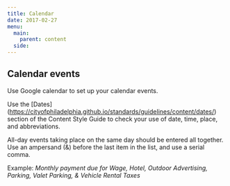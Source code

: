 ```yaml
---
title: Calendar
date: 2017-02-27
menu:
  main:
    parent: content
  side:
---
```

## Calendar events


Use Google calendar to set up your calendar events.

Use the [Dates] (https://cityofphiladelphia.github.io/standards/guidelines/content/dates/) section of the Content Style Guide to check your use of date, time, place, and abbreviations.

All-day events taking place on the same day should be entered all together.
Use an ampersand (&) before the last item in the list, and use a serial comma.

Example: *Monthly payment due for Wage, Hotel, Outdoor Advertising, Parking, Valet Parking, & Vehicle Rental Taxes*
